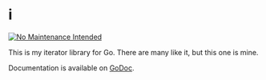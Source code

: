 i
=
[![No Maintenance Intended](http://unmaintained.tech/badge.svg)](http://unmaintained.tech/)

This is my iterator library for Go. There are many like it, but this one is mine.

Documentation is available on [GoDoc](http://godoc.org/github.com/mg/i).
